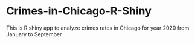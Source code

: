 # Crimes-in-Chicago-R-Shiny
This is R shiny app to analyze crimes rates in Chicago for year 2020 from January to September
